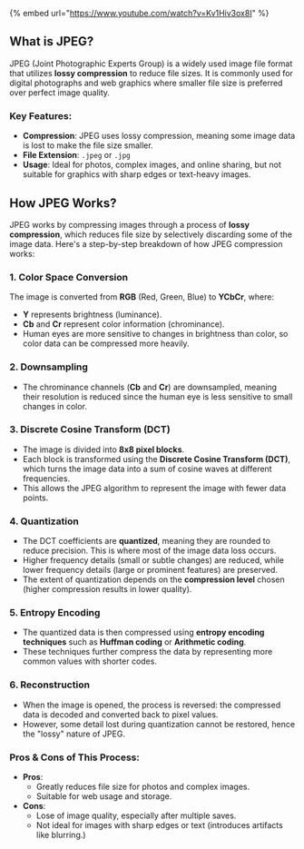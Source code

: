 {% embed url="https://www.youtube.com/watch?v=Kv1Hiv3ox8I" %}

## What is JPEG?
JPEG (Joint Photographic Experts Group) is a widely used image file format that utilizes **lossy compression** to reduce file sizes. It is commonly used for digital photographs and web graphics where smaller file size is preferred over perfect image quality.

### Key Features:
- **Compression**: JPEG uses lossy compression, meaning some image data is lost to make the file size smaller. 
- **File Extension**: `.jpeg` or `.jpg` 
- **Usage**: Ideal for photos, complex images, and online sharing, but not suitable for graphics with sharp edges or text-heavy images.

## How JPEG Works?
JPEG works by compressing images through a process of **lossy compression**, which reduces file size by selectively discarding some of the image data. Here's a step-by-step breakdown of how JPEG compression works:

### 1. Color Space Conversion
The image is converted from **RGB** (Red, Green, Blue) to **YCbCr**, where:
- **Y** represents brightness (luminance). 
- **Cb** and **Cr** represent color information (chrominance). 
- Human eyes are more sensitive to changes in brightness than color, so color data can be compressed more heavily.

### 2. Downsampling
- The chrominance channels (**Cb** and **Cr**) are downsampled, meaning their resolution is reduced since the human eye is less sensitive to small changes in color.

### 3. Discrete Cosine Transform (DCT)
- The image is divided into **8x8 pixel blocks**. 
- Each block is transformed using the **Discrete Cosine Transform (DCT)**, which turns the image data into a sum of cosine waves at different frequencies. 
- This allows the JPEG algorithm to represent the image with fewer data points.

### 4. Quantization
- The DCT coefficients are **quantized**, meaning they are rounded to reduce precision. This is where most of the image data loss occurs. 
- Higher frequency details (small or subtle changes) are reduced, while lower frequency details (large or prominent features) are preserved. 
- The extent of quantization depends on the **compression level** chosen (higher compression results in lower quality).

### 5. Entropy Encoding
- The quantized data is then compressed using **entropy encoding techniques** such as **Huffman coding** or **Arithmetic coding**. 
- These techniques further compress the data by representing more common values with shorter codes.

### 6. Reconstruction
- When the image is opened, the process is reversed: the compressed data is decoded and converted back to pixel values.
- However, some detail lost during quantization cannot be restored, hence the "lossy" nature of JPEG.

### Pros & Cons of This Process:
- **Pros**: 
	- Greatly reduces file size for photos and complex images. 
	- Suitable for web usage and storage. 
- **Cons**: 
	- Lose of image quality, especially after multiple saves. 
	- Not ideal for images with sharp edges or text (introduces artifacts like blurring.)